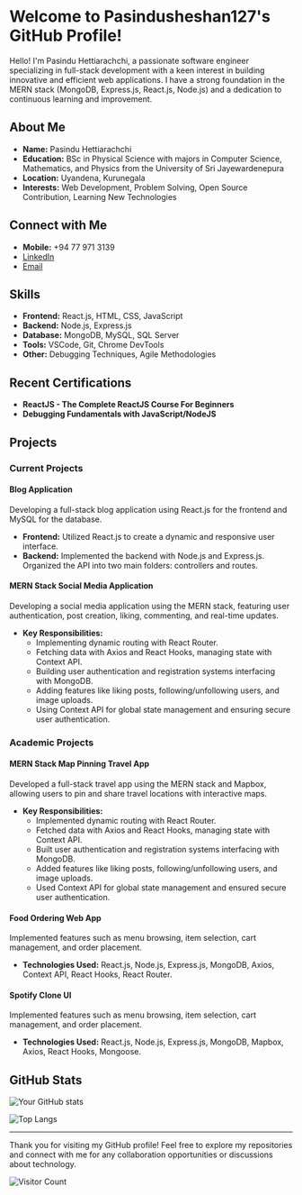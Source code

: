 # Welcome to Pasindusheshan127's GitHub Profile!

Hello! I'm Pasindu Hettiarachchi, a passionate software engineer specializing in full-stack development with a keen interest in building innovative and efficient web applications. I have a strong foundation in the MERN stack (MongoDB, Express.js, React.js, Node.js) and a dedication to continuous learning and improvement.



## About Me

- **Name:** Pasindu Hettiarachchi
- **Education:** BSc in Physical Science with majors in Computer Science, Mathematics, and Physics from the University of Sri Jayewardenepura
- **Location:** Uyandena, Kurunegala
- **Interests:** Web Development, Problem Solving, Open Source Contribution, Learning New Technologies

## Connect with Me

- **Mobile:** +94 77 971 3139
- [LinkedIn](https://www.linkedin.com/in/pasindu-hettiarachchi-1610772bb)
- [Email](mailto:pasinduhettiarachchi201@gmail.com)

## Skills

- **Frontend:** React.js, HTML, CSS, JavaScript
- **Backend:** Node.js, Express.js
- **Database:** MongoDB, MySQL, SQL Server
- **Tools:** VSCode, Git, Chrome DevTools
- **Other:** Debugging Techniques, Agile Methodologies

## Recent Certifications

- **ReactJS - The Complete ReactJS Course For Beginners**
- **Debugging Fundamentals with JavaScript/NodeJS**

## Projects

### Current Projects

#### Blog Application
Developing a full-stack blog application using React.js for the frontend and MySQL for the database.
- **Frontend:** Utilized React.js to create a dynamic and responsive user interface.
- **Backend:** Implemented the backend with Node.js and Express.js. Organized the API into two main folders: controllers and routes.

#### MERN Stack Social Media Application
Developing a social media application using the MERN stack, featuring user authentication, post creation, liking, commenting, and real-time updates.
- **Key Responsibilities:**
  - Implementing dynamic routing with React Router.
  - Fetching data with Axios and React Hooks, managing state with Context API.
  - Building user authentication and registration systems interfacing with MongoDB.
  - Adding features like liking posts, following/unfollowing users, and image uploads.
  - Using Context API for global state management and ensuring secure user authentication.

### Academic Projects

#### MERN Stack Map Pinning Travel App
Developed a full-stack travel app using the MERN stack and Mapbox, allowing users to pin and share travel locations with interactive maps.
- **Key Responsibilities:**
  - Implemented dynamic routing with React Router.
  - Fetched data with Axios and React Hooks, managing state with Context API.
  - Built user authentication and registration systems interfacing with MongoDB.
  - Added features like liking posts, following/unfollowing users, and image uploads.
  - Used Context API for global state management and ensured secure user authentication.

#### Food Ordering Web App
Implemented features such as menu browsing, item selection, cart management, and order placement.
- **Technologies Used:** React.js, Node.js, Express.js, MongoDB, Axios, Context API, React Hooks, React Router.

#### Spotify Clone UI
Implemented features such as menu browsing, item selection, cart management, and order placement.
- **Technologies Used:** React.js, Node.js, Express.js, MongoDB, Mapbox, Axios, React Hooks, Mongoose.



## GitHub Stats

![Your GitHub stats](https://github-readme-stats.vercel.app/api?username=Pasindusheshan127&show_icons=true&theme=radical)

![Top Langs](https://github-readme-stats.vercel.app/api/top-langs/?username=Pasindusheshan127&layout=compact&theme=radical)

---

Thank you for visiting my GitHub profile! Feel free to explore my repositories and connect with me for any collaboration opportunities or discussions about technology.

![Visitor Count](https://visitor-badge.laobi.icu/badge?page_id=Pasindusheshan127.Pasindusheshan127)

